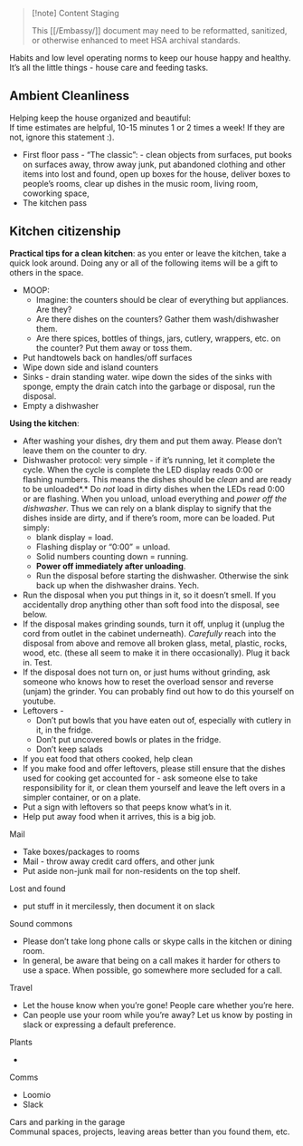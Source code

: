 

> [!note] Content Staging
>
> This [[/Embassy/]] document may need to be reformatted, sanitized, or otherwise enhanced to meet HSA archival standards.

Habits and low level operating norms to keep our house happy and healthy. It’s all the little things \- house care and feeding tasks. 

## Ambient Cleanliness

Helping keep the house organized and beautiful:   
If time estimates are helpful, 10-15 minutes 1 or 2 times a week\! If they are not, ignore this statement :). 

* First floor pass \- “The classic”: \- clean objects from surfaces, put books on surfaces away, throw away junk, put abandoned clothing and other items into lost and found, open up boxes for the house, deliver boxes to people’s rooms, clear up dishes in the music room, living room, coworking space,   
* The kitchen pass

## Kitchen citizenship

**Practical tips for a clean kitchen**: as you enter or leave the kitchen, take a quick look around. Doing any or all of the following items will be a gift to others in the space. 

* MOOP:  
  * Imagine: the counters should be clear of everything but appliances. Are they?  
  * Are there dishes on the counters? Gather them wash/dishwasher them.   
  * Are there spices, bottles of things, jars, cutlery, wrappers, etc. on the counter? Put them away or toss them.   
* Put handtowels back on handles/off surfaces  
* Wipe down side and island counters  
* Sinks \- drain standing water. wipe down the sides of the sinks with sponge, empty the drain catch into the garbage or disposal, run the disposal.   
* Empty a dishwasher

**Using the kitchen**:

* After washing your dishes, dry them and put them away. Please don’t leave them on the counter to dry.   
* Dishwasher protocol: very simple \- if it’s running, let it complete the cycle. When the cycle is complete the LED display reads 0:00 or flashing numbers. This means the dishes should be *clean* and are ready to be unloaded*.* Do *not* load in dirty dishes when the LEDs read 0:00 or are flashing. When you unload, unload everything and *power off the dishwasher*. Thus we can rely on a blank display to signify that the dishes inside are dirty, and if there’s room, more can be loaded. Put simply:   
  * blank display \= load.   
  * Flashing display or “0:00” \= unload.   
  * Solid numbers counting down \= running.   
  * **Power off immediately after unloading**.  
  * Run the disposal before starting the dishwasher. Otherwise the sink back up when the dishwasher drains. Yech.  
* Run the disposal when you put things in it, so it doesn’t smell. If you accidentally drop anything other than soft food into the disposal, see below.  
* If the disposal makes grinding sounds, turn it off, unplug it (unplug the cord from outlet in the cabinet underneath). *Carefully* reach into the disposal from above and remove all broken glass, metal, plastic, rocks, wood, etc. (these all seem to make it in there occasionally). Plug it back in. Test.  
* If the disposal does not turn on, or just hums without grinding, ask someone who knows how to reset the overload sensor and reverse (unjam) the grinder. You can probably find out how to do this yourself on youtube.  
* Leftovers \-   
  * Don’t put bowls that you have eaten out of, especially with cutlery in it, in the fridge.   
  * Don’t put uncovered bowls or plates in the fridge.  
  * Don’t keep salads  
* If you eat food that others cooked, help clean  
* If you make food and offer leftovers, please still ensure that the dishes used for cooking get accounted for \- ask someone else to take responsibility for it, or clean them yourself and leave the left overs in a simpler container, or on a plate.   
* Put a sign with leftovers so that peeps know what’s in it.   
* Help put away food when it arrives, this is a big job. 

Mail

* Take boxes/packages to rooms  
* Mail \- throw away credit card offers, and other junk  
* Put aside non-junk mail for non-residents on the top shelf. 

Lost and found 

* put stuff in it mercilessly, then document it on slack

Sound commons

* Please don’t take long phone calls or skype calls in the kitchen or dining room.   
* In general, be aware that being on a call makes it harder for others to use a space. When possible, go somewhere more secluded for a call. 

Travel

* Let the house know when you’re gone\! People care whether you’re here.   
* Can people use your room while you’re away? Let us know by posting in slack or expressing a default preference. 

Plants

* 

Comms

* Loomio  
* Slack 

Cars and parking in the garage  
Communal spaces, projects, leaving areas better than you found them, etc. 